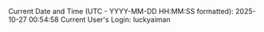 Current Date and Time (UTC - YYYY-MM-DD HH:MM:SS formatted): 2025-10-27 00:54:58
Current User's Login: luckyaiman
